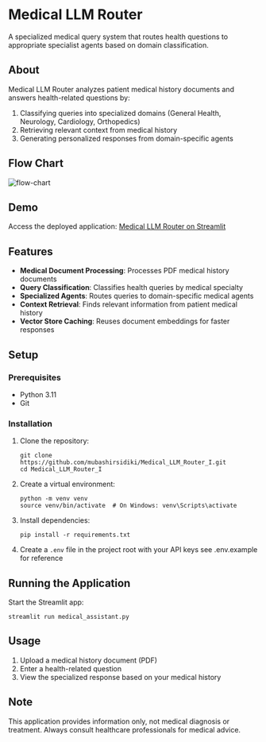 # Medical LLM Router

A specialized medical query system that routes health questions to appropriate specialist agents based on domain classification.

## About

Medical LLM Router analyzes patient medical history documents and answers health-related questions by:
1. Classifying queries into specialized domains (General Health, Neurology, Cardiology, Orthopedics)
2. Retrieving relevant context from medical history
3. Generating personalized responses from domain-specific agents

## Flow Chart

![flow-chart](https://github.com/user-attachments/assets/aae13f44-152e-4b25-8dfb-b66fb2af2d11)


## Demo

Access the deployed application: [Medical LLM Router on Streamlit](https://medicalllmrouteri-k47vnn8io8qpz8v5bujtqt.streamlit.app/)

## Features

- **Medical Document Processing**: Processes PDF medical history documents
- **Query Classification**: Classifies health queries by medical specialty
- **Specialized Agents**: Routes queries to domain-specific medical agents
- **Context Retrieval**: Finds relevant information from patient medical history
- **Vector Store Caching**: Reuses document embeddings for faster responses

## Setup

### Prerequisites

- Python 3.11
- Git

### Installation

1. Clone the repository:
   ```
   git clone https://github.com/mubashirsidiki/Medical_LLM_Router_I.git
   cd Medical_LLM_Router_I
   ```

2. Create a virtual environment:
   ```
   python -m venv venv
   source venv/bin/activate  # On Windows: venv\Scripts\activate
   ```

3. Install dependencies:
   ```
   pip install -r requirements.txt
   ```

4. Create a `.env` file in the project root with your API keys see .env.example for reference

## Running the Application

Start the Streamlit app:
```
streamlit run medical_assistant.py
```

## Usage

1. Upload a medical history document (PDF)
2. Enter a health-related question
3. View the specialized response based on your medical history

## Note

This application provides information only, not medical diagnosis or treatment. Always consult healthcare professionals for medical advice. 
